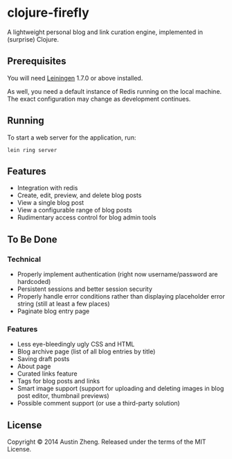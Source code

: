 # clojure-firefly

A lightweight personal blog and link curation engine, implemented in (surprise) Clojure.

## Prerequisites

You will need [Leiningen][1] 1.7.0 or above installed.

As well, you need a default instance of Redis running on the local machine. The exact configuration may change as development continues.

[1]: https://github.com/technomancy/leiningen

## Running

To start a web server for the application, run:

    lein ring server

## Features

- Integration with redis
- Create, edit, preview, and delete blog posts
- View a single blog post
- View a configurable range of blog posts
- Rudimentary access control for blog admin tools

## To Be Done

### Technical

- Properly implement authentication (right now username/password are hardcoded)
- Persistent sessions and better session security
- Properly handle error conditions rather than displaying placeholder error string (still at least a few places)
- Paginate blog entry page

### Features

- Less eye-bleedingly ugly CSS and HTML
- Blog archive page (list of all blog entries by title)
- Saving draft posts
- About page
- Curated links feature
- Tags for blog posts and links
- Smart image support (support for uploading and deleting images in blog post editor, thumbnail previews)
- Possible comment support (or use a third-party solution)

## License

Copyright © 2014 Austin Zheng. Released under the terms of the MIT License.
